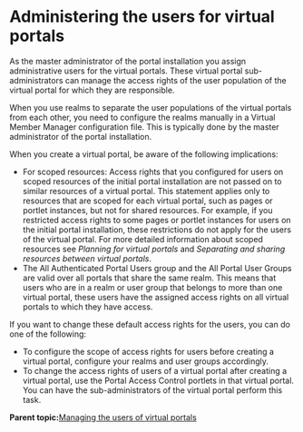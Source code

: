 # Administering the users for virtual portals

As the master administrator of the portal installation you assign administrative users for the virtual portals. These virtual portal sub-administrators can manage the access rights of the user population of the virtual portal for which they are responsible.

When you use realms to separate the user populations of the virtual portals from each other, you need to configure the realms manually in a Virtual Member Manager configuration file. This is typically done by the master administrator of the portal installation.

When you create a virtual portal, be aware of the following implications:

-   For scoped resources: Access rights that you configured for users on scoped resources of the initial portal installation are not passed on to similar resources of a virtual portal. This statement applies only to resources that are scoped for each virtual portal, such as pages or portlet instances, but not for shared resources. For example, if you restricted access rights to some pages or portlet instances for users on the initial portal installation, these restrictions do not apply for the users of the virtual portal. For more detailed information about scoped resources see *Planning for virtual portals* and *Separating and sharing resources between virtual portals*.
-   The All Authenticated Portal Users group and the All Portal User Groups are valid over all portals that share the same realm. This means that users who are in a realm or user group that belongs to more than one virtual portal, these users have the assigned access rights on all virtual portals to which they have access.

If you want to change these default access rights for the users, you can do one of the following:

-   To configure the scope of access rights for users before creating a virtual portal, configure your realms and user groups accordingly.
-   To change the access rights of users of a virtual portal after creating a virtual portal, use the Portal Access Control portlets in that virtual portal. You can have the sub-administrators of the virtual portal perform this task.

**Parent topic:**[Managing the users of virtual portals](../admin-system/advp_tsk_mng_usr.md)

